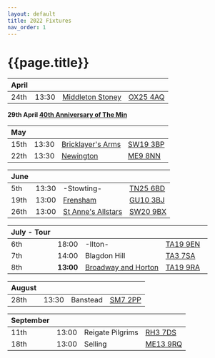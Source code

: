 ```yaml
---
layout: default
title: 2022 Fixtures
nav_order: 1
---
```


# {{page.title}}

| April |  |  |  |
|:---|:---|:---|:---|
| 24th | 13:30 | [Middleton Stoney](2022/middleton-stoney) | [OX25 4AQ](https://goo.gl/maps/VPaRvUceyyN7zqbF9) |  |

**29th April [40th Anniversary of The Min](../1982/clifton-hill-house)**

| May |  |  |  |
|:---|:---|:---|:---|
| 15th | 13:30 | [Bricklayer's Arms](2022/bricklayers-arms) | [SW19 3BP](https://goo.gl/maps/PMzZkRR9hcDF5ZGHA) | 🥪 |
| 22th | 13:30 | [Newington](2022/newington) | [ME9 8NN](https://goo.gl/maps/isDA8kEwT8EKzaEw8) | 🥪 |

| June |  |  |  |
|:---|:---|:---|:---|
| 5th | 13:30 | -Stowting- | [TN25 6BD](https://goo.gl/maps/5KNmaMe6Wb42) |  |
| 19th | 13:00 | [Frensham](2022/frensham) | [GU10 3BJ](https://goo.gl/maps/4gohPpn1stdT6fnY7) | 🥪 |
| 26th | 13:00 | [St Anne's Allstars](2022/st-annes-allstars) | [SW20 9BX](https://goo.gl/maps/USvKiA2V8LZvJsje6) | 🥪 |


| July - Tour |  |  |  |
|:---|:---|:---|:---|
| 6th | 18:00 | -Ilton- | [TA19 9EN](https://goo.gl/maps/ic4ipRMjEteck7KE9)  |
| 7th | 14:00 | Blagdon Hill | [TA3 7SA](https://goo.gl/maps/H6iLZLNcja12) |
| 8th | **13:00** | [Broadway and Horton](2022/broadway-and-horton) | [TA19 9RA](https://goo.gl/maps/hVamJL8if6v) |

| August |  |  |  |
|:---|:---|:---|:---|
| 28th | 13:30 | Banstead | [SM7 2PP](https://goo.gl/maps/nv7dov2xsYvUnRay5) |  |

| September |  |  |  |
|:---|:---|:---|:---|
| 11th | 13:00 | Reigate Pilgrims | [RH3 7DS](https://goo.gl/maps/APtKSjuaQ5v) |  |
| 18th | 13:00 | Selling | [ME13 9RQ](https://goo.gl/maps/QeLhjBkEbJr) |  |

